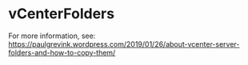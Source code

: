 # vCenterFolders

For more information, see: https://paulgrevink.wordpress.com/2019/01/26/about-vcenter-server-folders-and-how-to-copy-them/
